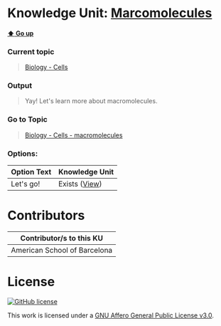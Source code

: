 # Knowledge Unit: [Marcomolecules](../../knowledge_units/biology-cells/marcomolecules.md)

#### [:arrow_up: Go up](../../topics/biology-cells.md)
### Current topic
> [Biology - Cells](../../topics/biology-cells.md)
### Output
> Yay! Let&#039;s learn more about macromolecules.
### Go to Topic
> [Biology - Cells - macromolecules](../../topics/biology-cells-macromolecules.md)

### Options: 

| Option Text | Knowledge Unit |
| - | - |  
| Let&#039;s go!  |  Exists ([View](../../knowledge_units/biology-cells-macromolecules/lets-go.md))  | 

# Contributors

| Contributor/s to this KU |
| - | 
| American School of Barcelona |

# License
[![GitHub license](https://img.shields.io/github/license/inbrainz/cerebro)](https://github.com/inbrainz/cerebro/blob/master/LICENSE)

This work is licensed under a [GNU Affero General Public License v3.0](https://www.gnu.org/licenses/agpl-3.0.txt).